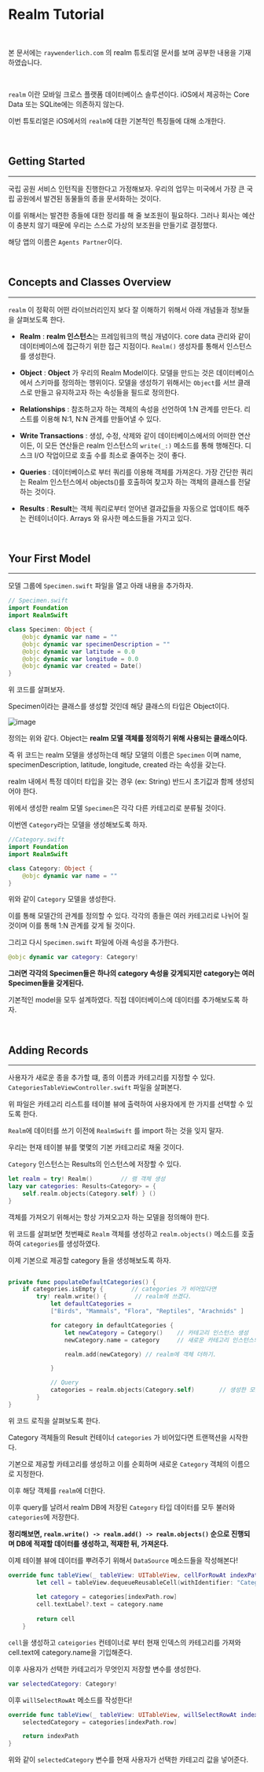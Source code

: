 # Realm Tutorial

<br>

본 문서에는 `raywenderlich.com` 의 realm 튜토리얼 문서를 보며 공부한 내용을 기재하였습니다.

<br>

`realm` 이란 모바일 크로스 플랫폼 데이터베이스 솔루션이다. iOS에서 제공하는 Core Data 또는 SQLite에는 의존하지 않는다.

이번 튜토리얼은 iOS에서의 `realm`에 대한 기본적인 특징들에 대해 소개한다.

<br>

## Getting Started
---

국립 공원 서비스 인턴직을 진행한다고 가정해보자. 우리의 업무는 미국에서 가장 큰 국립 공원에서 발견된 동물들의 종을 문서화하는 것이다.

이를 위해서는 발견한 종들에 대한 정리를 해 줄 보조원이 필요하다. 그러나 회사는 예산이 충분치 않기 때문에 우리는 스스로 가상의 보조원을 만들기로 결정했다.

해당 앱의 이름은 `Agents Partner`이다.

<br>

## Concepts and Classes Overview
---

`realm` 이 정확히 어떤 라이브러리인지 보다 잘 이해하기 위해서 아래 개념들과 정보들을 살펴보도록 한다.

- **Realm** : **realm 인스턴스**는 프레임워크의 핵심 개념이다. core data 관리와 같이 데이터베이스에 접근하기 위한 접근 지점이다. `Realm()` 생성자를 통해서 인스턴스를 생성한다.

- **Object** : **Object** 가 우리의 Realm Model이다. 모델을 만드는 것은 데이터베이스에서 스키마를 정의하는 행위이다. 모델을 생성하기 위해서는 `Object`를 서브 클래스로 만들고 유지하고자 하는 속성들을 필드로 정의한다.

- **Relationships** : 참조하고자 하는 객체의 속성을 선언하여 1:N 관계를 만든다. 리스트를 이용해 N:1, N:N 관계를 만들어낼 수 있다.

- **Write Transactions** : 생성, 수정, 삭제와 같이 데이터베이스에서의 어떠한 연산이든, 이 모든 연산들은 realm 인스턴스의 `write(_:)` 메소드를 통해 행해진다. 디스크 I/O 작업이므로 호출 수를 최소로 줄여주는 것이 좋다.

- **Queries** : 데이터베이스로 부터 쿼리를 이용해 객체를 가져온다. 가장 간단한 쿼리는 Realm 인스턴스에서 objects()를 호출하여 찾고자 하는 객체의 클래스를 전달하는 것이다.

- **Results** : **Result**는 객체 쿼리로부터 얻어낸 결과값들을 자동으로 업데이트 해주는 컨테이너이다. Arrays 와 유사한 메소드들을 가지고 있다.

<br>

## Your First Model
---

모델 그룹에 `Specimen.swift` 파일을 열고 아래 내용을 추가하자.

```swift
// Specimen.swift
import Foundation
import RealmSwift

class Specimen: Object {
    @objc dynamic var name = ""
    @objc dynamic var specimenDescription = ""
    @objc dynamic var latitude = 0.0
    @objc dynamic var longitude = 0.0
    @objc dynamic var created = Date()
}
```

위 코드를 살펴보자.

Specimen이라는 클래스를 생성할 것인데 해당 클래스의 타입은 Object이다.

![image](https://user-images.githubusercontent.com/33051018/86357436-cb538f00-bca8-11ea-9937-e42b5b0ba5af.png)

정의는 위와 같다. Object는 **realm 모델 객체를 정의하기 위해 사용되는 클래스이다.**

즉 위 코드는 realm 모델을 생성하는데 해당 모델의 이름은 `Specimen` 이며 name, specimenDescription, latitude, longitude, created 라는 속성을 갖는다.

realm 내에서 특정 데이터 타입을 갖는 경우 (ex: String) 반드시 초기값과 함께 생성되어야 한다.

위에서 생성한 realm 모델 `Specimen`은 각각 다른 카테고리로 분류될 것이다.

이번엔 `Category`라는 모델을 생성해보도록 하자.

```swift
//Category.swift
import Foundation
import RealmSwift

class Category: Object {
    @objc dynamic var name = ""
}
```

위와 같이 `Category` 모델을 생성한다.

이를 통해 모델간의 관계를 정의할 수 있다. 각각의 종들은 여러 카테고리로 나뉘어 질 것이며 이를 통해 1:N 관계를 갖게 될 것이다.

그리고 다시 `Specimen.swift` 파일에 아래 속성을 추가한다.

```swift
@objc dynamic var category: Category!
```

**그러면 각각의 Specimen들은 하나의 category 속성을 갖게되지만 category는 여러 Specimen들을 갖게된다.** 

기본적인 model을 모두 설계하였다. 직접 데이터베이스에 데이터를 추가해보도록 하자.

<br>

## Adding Records
---

사용자가 새로운 종을 추가할 떄, 종의 이름과 카테고리를 지정할 수 있다.
`CategoriesTableViewController.swift` 파일을 살펴본다.

위 파일은 카테고리 리스트를 테이블 뷰에 출력하여 사용자에게 한 가지를 선택할 수 있도록 한다.

`Realm`에 데이터를 쓰기 이전에 `RealmSwift` 를 import 하는 것을 잊지 말자.

우리는 현재 테이블 뷰를 몇몇의 기본 카테고리로 채울 것이다.

`Category` 인스턴스는 Results의 인스턴스에 저장할 수 있다.

```swift
let realm = try! Realm()        // 램 객체 생성
lazy var categories: Results<Category> = {
    self.realm.objects(Category.self) } ()
}
```

객체를 가져오기 위해서는 항상 가져오고자 하는 모델을 정의해야 한다.

위 코드를 살펴보면 첫번째로 `Realm` 객체를 생성하고 `realm.objects()` 메소드를 호출하여 `categories`를 생성하였다.

이제 기본으로 제공할 category 들을 생성해보도록 하자.

```swift

private func populateDefaultCategories() {
    if categories.isEmpty {        // categories 가 비어있다면
        try! realm.write() {        // realm에 쓰겠다.
            let defaultCategories = 
            ["Birds", "Mammals", "Flora", "Reptiles", "Arachnids" ]

            for category in defaultCategories {
                let newCategory = Category()    // 카테고리 인스턴스 생성
                newCategory.name = category     // 새로운 카테고리 인스턴스의 이름을 위에서 적은 기본 카테고리명으로 지정

                realm.add(newCategory) // realm에 객체 더하기.

            }

            // Query
            categories = realm.objects(Category.self)       // 생성한 모든 Category를 가져와서 categories에 저장
        }
}
```

위 코드 로직을 살펴보도록 한다.

Category 객체들의 Result 컨테이너 `categories` 가 비어있다면 트랜잭션을 시작한다.

기본으로 제공할 카테고리를 생성하고 이를 순회하며 새로운 `Category` 객체의 이름으로 지정한다.

이후 해당 객체를 `realm`에 더한다.

이후 query를 날려서 realm DB에 저장된 `Category` 타입 데이터를 모두 불러와 `categories`에 저장한다.

**정리해보면, `realm.write() -> realm.add() -> realm.objects()` 순으로 진행되며 DB에 적재할 데이터를 생성하고, 적재한 뒤, 가져온다.**


이제 테이블 뷰에 데이터를 뿌려주기 위해서 `DataSource` 메소드들을 작성해본다!


```swift
override func tableView(_ tableView: UITableView, cellForRowAt indexPath: IndexPath) -> UITableViewCell {
        let cell = tableView.dequeueReusableCell(withIdentifier: "CategoryCell", for: indexPath)
        
        let category = categories[indexPath.row]
        cell.textLabel?.text = category.name
        
        return cell
    }
```

`cell`을 생성하고 `cateigories` 컨테이너로 부터 현재 인덱스의 카테고리를 가져와 cell.text에 category.name을 기입해준다.

이후 사용자가 선택한 카테고리가 무엇인지 저장할 변수를 생성한다.

```swift
var selectedCategory: Category!
```

이후 `willSelectRowAt` 메소드를 작성한다!

```swift
override func tableView(_ tableView: UITableView, willSelectRowAt indexPath: IndexPath) -> IndexPath? {
    selectedCategory = categories[indexPath.row]

    return indexPath
}
```

위와 같이 `selectedCategory` 변수를 현재 사용자가 선택한 카테고리 값을 넣어준다.

